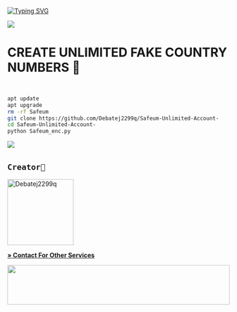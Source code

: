 <a href="https://git.io/typing-svg"><img src="https://readme-typing-svg.demolab.com?font=Fira+Code&weight=700&size=33&pause=1000&color=00d5ff&width=435&lines=Safeum+Acc+Infinite+" alt="Typing SVG" /></a>


<img src="https://user-images.githubusercontent.com/73097560/115834477-dbab4500-a447-11eb-908a-139a6edaec5c.gif">

# CREATE UNLIMITED FAKE COUNTRY NUMBERS 🍷

```bash 


apt update
apt upgrade
rm -rf Safeum
git clone https://github.com/Debatej2299q/Safeum-Unlimited-Account-
cd Safeum-Unlimited-Account-
python Safeum_enc.py
```
﻿<img src="https://user-images.githubusercontent.com/73097560/115834477-dbab4500-a447-11eb-908a-139a6edaec5c.gif">




## `Creator🍷`
<a href="https://github.com/Debatej2299q"><img src="https://github.com/Debatej2299q.png" width="150" height="150" alt="Debatej2299q"/></a>

**[» Contact For Other Services](https://wa.me/+918761888106)**

 <img src="https://i.imgur.com/dBaSKWF.gif" height="90" width="100%">
